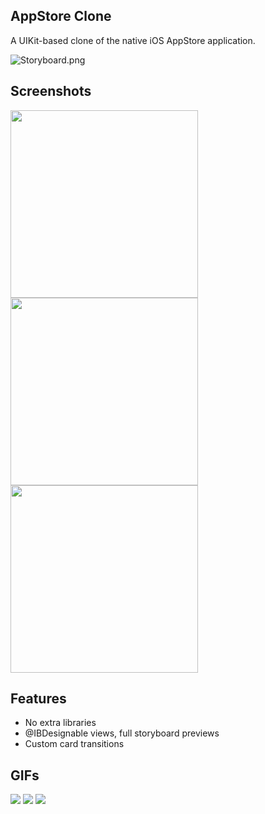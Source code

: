## AppStore Clone
A UIKit-based clone of the native iOS AppStore application.

![Storyboard.png](/../media/Storyboard.png "Storyboard")

## Screenshots
<p float="left">
  <img src="/../media/Today.png" width="300">
  <img src="/../media/Favourites.png" width="300">
  <img src="/../media/Account.png" width="300">
</p>

## Features
- No extra libraries
- @IBDesignable views, full storyboard previews
- Custom card transitions

## GIFs
<p float="left">
  <img src="/../media/Scroll.gif">
  <img src="/../media/Article.gif">
  <img src="/../media/Game.gif">
</p>
